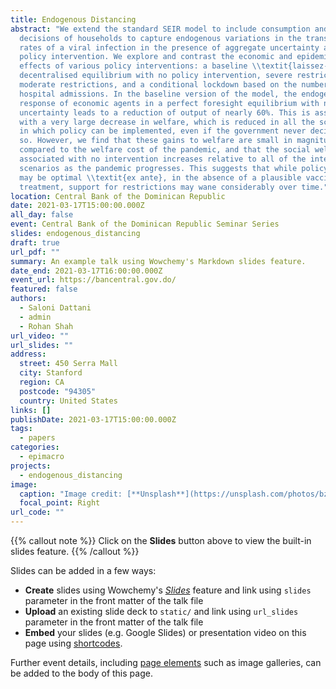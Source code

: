 ```yaml
---
title: Endogenous Distancing
abstract: "We extend the standard SEIR model to include consumption and labour
  decisions of households to capture endogenous variations in the transmission
  rates of a viral infection in the presence of aggregate uncertainty about
  policy intervention. We explore and contrast the economic and epidemiological
  effects of various policy interventions: a baseline \\textit{laissez-faire}
  decentralised equilibrium with no policy intervention, severe restrictions,
  moderate restrictions, and a conditional lockdown based on the number of
  hospital admissions. In the baseline version of the model, the endogenous
  response of economic agents in a perfect foresight equilibrium with no policy
  uncertainty leads to a reduction of output of nearly 60%. This is associated
  with a very large decrease in welfare, which is reduced in all the scenarios
  in which policy can be implemented, even if the government never decides to do
  so. However, we find that these gains to welfare are small in magnitude
  compared to the welfare cost of the pandemic, and that the social welfare
  associated with no intervention increases relative to all of the intervention
  scenarios as the pandemic progresses. This suggests that while policy measures
  may be optimal \\textit{ex ante}, in the absence of a plausible vaccine or
  treatment, support for restrictions may wane considerably over time."
location: Central Bank of the Dominican Republic
date: 2021-03-17T15:00:00.000Z
all_day: false
event: Central Bank of the Dominican Republic Seminar Series
slides: endogenous_distancing
draft: true
url_pdf: ""
summary: An example talk using Wowchemy's Markdown slides feature.
date_end: 2021-03-17T16:00:00.000Z
event_url: https://bancentral.gov.do/
featured: false
authors:
  - Saloni Dattani
  - admin
  - Rohan Shah
url_video: ""
url_slides: ""
address:
  street: 450 Serra Mall
  city: Stanford
  region: CA
  postcode: "94305"
  country: United States
links: []
publishDate: 2021-03-17T15:00:00.000Z
tags:
  - papers
categories:
  - epimacro
projects:
  - endogenous_distancing
image:
  caption: "Image credit: [**Unsplash**](https://unsplash.com/photos/bzdhc5b3Bxs)"
  focal_point: Right
url_code: ""
---
```


{{% callout note %}}
Click on the **Slides** button above to view the built-in slides feature.
{{% /callout %}}

Slides can be added in a few ways:

- **Create** slides using Wowchemy's [*Slides*](https://wowchemy.com/docs/managing-content/#create-slides) feature and link using `slides` parameter in the front matter of the talk file
- **Upload** an existing slide deck to `static/` and link using `url_slides` parameter in the front matter of the talk file
- **Embed** your slides (e.g. Google Slides) or presentation video on this page using [shortcodes](https://wowchemy.com/docs/writing-markdown-latex/).

Further event details, including [page elements](https://wowchemy.com/docs/writing-markdown-latex/) such as image galleries, can be added to the body of this page.
